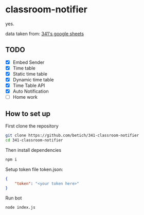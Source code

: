# classroom-notifier
yes.

data taken from: [341's google sheets](https://docs.google.com/spreadsheets/d/1dr00FcWgeZVLsFP_959YtQ6GGNgoPaRUNbaIu7ujY50/edit?usp=sharing)

## TODO
- [x] Embed Sender
- [x] Time table
- [x] Static time table
- [x] Dynamic time table
- [x] Time Table API
- [x] Auto Notification
- [ ] Home work

## How to set up
First clone the repository
```bash
git clone https://github.com/betich/341-classroom-notifier
cd 341-classroom-notifier
```

Then install dependencies
```bash
npm i
```

Setup token file
token.json:
```json
{
    "token": "<your token here>"
}
```

Run bot
```bash
node index.js
```
